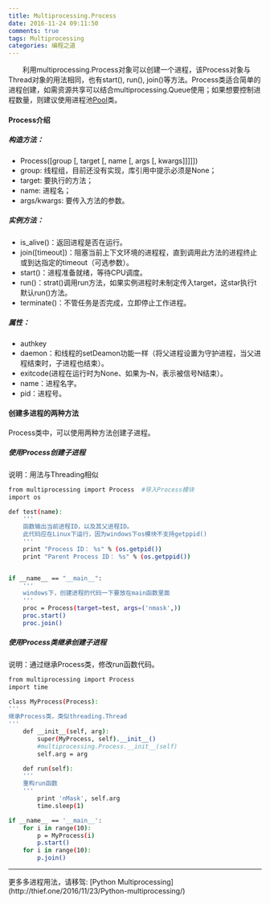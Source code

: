 ```yaml
---
title: Multiprocessing.Process
date: 2016-11-24 09:11:50
comments: true
tags: Multiprocessing
categories: 编程之道
---
```


　　利用multiprocessing.Process对象可以创建一个进程，该Process对象与Thread对象的用法相同，也有start(), run(), join()等方法。Process类适合简单的进程创建，如需资源共享可以结合multiprocessing.Queue使用；如果想要控制进程数量，则建议使用进程池[Pool](http://thief.one/2016/11/24/Multiprocessing-Pool)类。
#### Process介绍

##### 构造方法：
* Process([group [, target [, name [, args [, kwargs]]]]])
* group: 线程组，目前还没有实现，库引用中提示必须是None；
* target: 要执行的方法；
* name: 进程名；
* args/kwargs: 要传入方法的参数。

##### 实例方法：
* is_alive()：返回进程是否在运行。
* join([timeout])：阻塞当前上下文环境的进程程，直到调用此方法的进程终止或到达指定的timeout（可选参数）。
* start()：进程准备就绪，等待CPU调度。
* run()：strat()调用run方法，如果实例进程时未制定传入target，这star执行t默认run()方法。
* terminate()：不管任务是否完成，立即停止工作进程。

##### 属性：
* authkey
* daemon：和线程的setDeamon功能一样（将父进程设置为守护进程，当父进程结束时，子进程也结束）。
* exitcode(进程在运行时为None、如果为–N，表示被信号N结束）。
* name：进程名字。
* pid：进程号。


#### 创建多进程的两种方法

Process类中，可以使用两种方法创建子进程。

##### 使用Process创建子进程

说明：用法与Threading相似

```bash
from multiprocessing import Process  #导入Process模块 
import os  

def test(name):
	'''
	函数输出当前进程ID，以及其父进程ID。
	此代码应在Linux下运行，因为windows下os模块不支持getppid()
	'''
    print "Process ID： %s" % (os.getpid())  
    print "Parent Process ID： %s" % (os.getppid())  


if __name__ == "__main__": 
	'''
	windows下，创建进程的代码一下要放在main函数里面
	''' 
    proc = Process(target=test, args=('nmask',))  
    proc.start()  
    proc.join()  
```

##### 使用Process类继承创建子进程

说明：通过继承Process类，修改run函数代码。

```bash
from multiprocessing import Process
import time

class MyProcess(Process):
'''
继承Process类，类似threading.Thread
'''
    def __init__(self, arg):
        super(MyProcess, self).__init__()
        #multiprocessing.Process.__init__(self)
        self.arg = arg

    def run(self):
    '''
    重构run函数
    '''
        print 'nMask', self.arg
        time.sleep(1)

if __name__ == '__main__':
    for i in range(10):
        p = MyProcess(i)
        p.start()
    for i in range(10):
    	p.join()
```

<hr>
更多多进程用法，请移驾:	[Python Multiprocessing](http://thief.one/2016/11/23/Python-multiprocessing/)